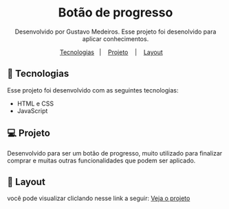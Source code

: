 <h1 align="center"> Botão de progresso </h1>

<p align="center">
Desenvolvido por Gustavo Medeiros. Esse projeto foi desenolvido para aplicar conhecimentos. 
</p>

<p align="center">
  <a href="#-tecnologias">Tecnologias</a>&nbsp;&nbsp;&nbsp;|&nbsp;&nbsp;&nbsp;
  <a href="#-projeto">Projeto</a> &nbsp;&nbsp;&nbsp;|&nbsp;&nbsp;&nbsp;
  <a href="#-layout">Layout</a> &nbsp;&nbsp;&nbsp;&nbsp;

</p>

<p align="center">
</p>



## 🚀 Tecnologias

Esse projeto foi desenvolvido com as seguintes tecnologias:
- HTML e CSS
- JavaScript 

## 💻 Projeto

Desenvolvido para ser um botão de progresso, muito utilizado para finalizar comprar e muitas outras funcionalidades que podem ser aplicado. 

## 🔖 Layout

você pode visualizar cliclando nesse link a seguir: [Veja o projeto](https://progress-steps-3qnklpdoa-gustavwebcriador.vercel.app/)
